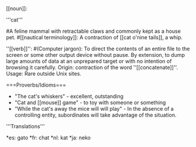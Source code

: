 [[noun]]:

'''cat'''

#A feline mammal with retractable claws and commonly kept as a house pet.
#[[nautical terminology]]: A contraction of [[cat o'nine tails]], a whip.

''[[verb]]'':
#(Computer jargon): To direct the contents of an entire file to the screen or some other output device without pause. By extension, to dump large amounts of data at an unprepared target or with no intention of browsing it carefully. Origin: contraction of the word ''[[concatenate]]''. Usage: Rare outside Unix sites. 

===Proverbs/Idioms===
* "The cat's whiskers" - excellent, outstanding
* "Cat and [[mouse]] game" - to toy with someone or something
* "While the cat's away the mice will will play" - In the absence of a controlling entity, subordinates will take advantage of the situation.

'''Translations'''

*es: gato
*fr: chat
*nl: kat
*ja: neko